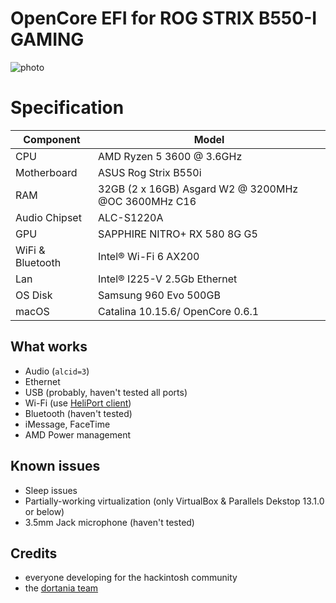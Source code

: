 # OpenCore EFI for ROG STRIX B550-I GAMING

![photo](https://github.com/huukhai/hackintosh-rog-b550i/raw/master/Pictures/b550i-rog.png)

# Specification

| **Component** | **Model** |
| ------------- | --------- |
| CPU | AMD Ryzen 5 3600 @ 3.6GHz |
| Motherboard | ASUS Rog Strix B550i |
| RAM | 32GB (2 x 16GB) Asgard W2 @ 3200MHz @OC 3600MHz C16|
| Audio Chipset | ALC-S1220A |
| GPU | SAPPHIRE NITRO+ RX 580 8G G5 |
| WiFi & Bluetooth | Intel® Wi-Fi 6 AX200 |
| Lan |  Intel® I225-V 2.5Gb Ethernet |
| OS Disk | Samsung 960 Evo 500GB |
| macOS | Catalina 10.15.6/ OpenCore 0.6.1

## What works
- Audio (`alcid=3`)
- Ethernet
- USB (probably, haven't tested all ports)
- Wi-Fi (use [HeliPort client](https://github.com/OpenIntelWireless/HeliPort))
- Bluetooth (haven't tested)
- iMessage, FaceTime
- AMD Power management

## Known issues
- Sleep issues
- Partially-working virtualization (only VirtualBox & Parallels Dekstop 13.1.0 or below)
- 3.5mm Jack microphone (haven't tested)

## Credits
- everyone developing for the hackintosh community
- the [dortania team](https://github.com/orgs/dortania/people)
